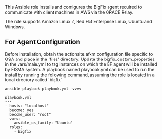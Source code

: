 
This Ansible role installs and configures the BigFix agent required to communicate with client machines in AWS via the GRACE Relay.

The role supports Amazon Linux 2, Red Hat Enterprise Linux, Ubuntu and Windows.

## For Agent Configuration

Before installation, obtain the actionsite.afxm configuration file specific to GSA and place in the 'files' directory. Update the bigfix_custom_properties in the vars/main.yml to tag instances on which the BF agent will be installed by FISMA system. A playbook named playbook.yml can be used to run the  install by running the following command, assuming the role is located in a local directory called 'bigfix'

```
ansible-playbook playbook.yml -vvvv 
```

```
playbook.yml
---
- hosts: "localhost"
  become: yes
  become_user: "root"
  vars:
    ansible_os_family: "Ubuntu"
  roles:
    - bigfix
```


